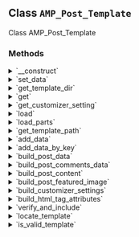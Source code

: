 ## Class `AMP_Post_Template`

Class AMP_Post_Template

### Methods
<details>
<summary>`__construct`</summary>

```php
public __construct( $post )
```

AMP_Post_Template constructor.


</details>
<details>
<summary>`set_data`</summary>

```php
private set_data()
```

Set data.

This is called in the get method the first time it is called.


</details>
<details>
<summary>`get_template_dir`</summary>

```php
private get_template_dir()
```

Get template directory for Reader mode.


</details>
<details>
<summary>`get`</summary>

```php
public get( $property, $default = null )
```

Getter.


</details>
<details>
<summary>`get_customizer_setting`</summary>

```php
public get_customizer_setting( $name, $default = null )
```

Get customizer setting.


</details>
<details>
<summary>`load`</summary>

```php
public load()
```

Load and print the template parts for the given post.


</details>
<details>
<summary>`load_parts`</summary>

```php
public load_parts( $templates )
```

Load template parts.


</details>
<details>
<summary>`get_template_path`</summary>

```php
private get_template_path( $template )
```

Get template path.


</details>
<details>
<summary>`add_data`</summary>

```php
private add_data( $data )
```

Add data.


</details>
<details>
<summary>`add_data_by_key`</summary>

```php
private add_data_by_key( $key, $value )
```

Add data by key.


</details>
<details>
<summary>`build_post_data`</summary>

```php
private build_post_data()
```

Build post data.


</details>
<details>
<summary>`build_post_comments_data`</summary>

```php
private build_post_comments_data()
```

Build post comments data.


</details>
<details>
<summary>`build_post_content`</summary>

```php
private build_post_content()
```

Build post content.


</details>
<details>
<summary>`build_post_featured_image`</summary>

```php
private build_post_featured_image()
```

Build post featured image.


</details>
<details>
<summary>`build_customizer_settings`</summary>

```php
private build_customizer_settings()
```

Build customizer settings.


</details>
<details>
<summary>`build_html_tag_attributes`</summary>

```php
private build_html_tag_attributes()
```

Build HTML tag attributes.


</details>
<details>
<summary>`verify_and_include`</summary>

```php
private verify_and_include( $file, $template_type )
```

Verify and include.


</details>
<details>
<summary>`locate_template`</summary>

```php
private locate_template( $file )
```

Locate template.


</details>
<details>
<summary>`is_valid_template`</summary>

```php
private is_valid_template( $template )
```

Is valid template.


</details>

